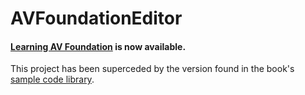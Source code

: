 # AVFoundationEditor

#### <a href="http://www.learningavfoundation.com">Learning AV Foundation</a> is now available.


This project has been superceded by the version found in the book's <a href="https://github.com/tapharmonic/Learning-AV-Foundation">sample code library</a>.